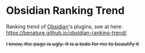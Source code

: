 # Obsidian Ranking Trend

Ranking trend of [Obsidian](https://obsidian.md/)'s plugins, see at here: https://benature.github.io/obsidian-ranking-trend/

~~I know, the page is ugly. It is a todo for me to beautify it~~